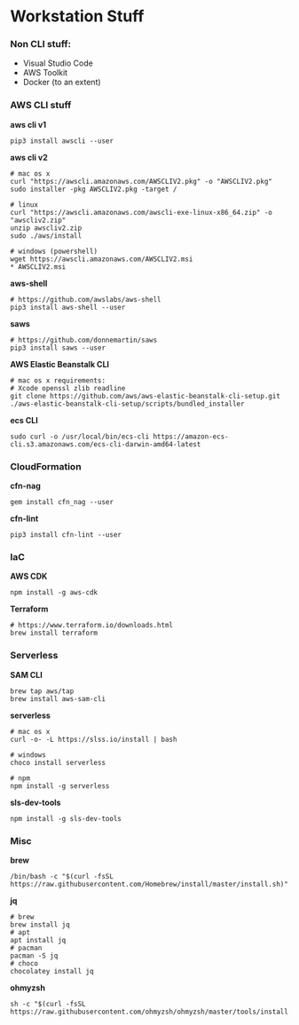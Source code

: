 # Workstation Stuff

### Non CLI stuff:
- Visual Studio Code
- AWS Toolkit
- Docker (to an extent) 

### AWS CLI stuff
**aws cli v1**

```
pip3 install awscli --user
```

**aws cli v2**

```
# mac os x
curl "https://awscli.amazonaws.com/AWSCLIV2.pkg" -o "AWSCLIV2.pkg"
sudo installer -pkg AWSCLIV2.pkg -target /

# linux
curl "https://awscli.amazonaws.com/awscli-exe-linux-x86_64.zip" -o "awscliv2.zip"
unzip awscliv2.zip
sudo ./aws/install

# windows (powershell)
wget https://awscli.amazonaws.com/AWSCLIV2.msi
* AWSCLIV2.msi 
```

**aws-shell**

```
# https://github.com/awslabs/aws-shell
pip3 install aws-shell --user
```

**saws**

```
# https://github.com/donnemartin/saws
pip3 install saws --user
```

**AWS Elastic Beanstalk CLI**

```
# mac os x requirements:
# Xcode openssl zlib readline
git clone https://github.com/aws/aws-elastic-beanstalk-cli-setup.git
./aws-elastic-beanstalk-cli-setup/scripts/bundled_installer
```

**ecs CLI**

```
sudo curl -o /usr/local/bin/ecs-cli https://amazon-ecs-cli.s3.amazonaws.com/ecs-cli-darwin-amd64-latest
```


### CloudFormation
**cfn-nag**

```
gem install cfn_nag --user
```

**cfn-lint**

```
pip3 install cfn-lint --user
```

### IaC
**AWS CDK**

```
npm install -g aws-cdk
```

**Terraform**

```
# https://www.terraform.io/downloads.html
brew install terraform
```

### Serverless
**SAM CLI**

```
brew tap aws/tap
brew install aws-sam-cli
```

**serverless**

```
# mac os x
curl -o- -L https://slss.io/install | bash

# windows 
choco install serverless

# npm
npm install -g serverless
```

**sls-dev-tools**

```
npm install -g sls-dev-tools
```


### Misc
**brew**

```
/bin/bash -c "$(curl -fsSL https://raw.githubusercontent.com/Homebrew/install/master/install.sh)"
```

**jq**

```
# brew
brew install jq
# apt
apt install jq
# pacman
pacman -S jq
# choco
chocolatey install jq
```

**ohmyzsh**

```
sh -c "$(curl -fsSL https://raw.githubusercontent.com/ohmyzsh/ohmyzsh/master/tools/install.sh)"
```

